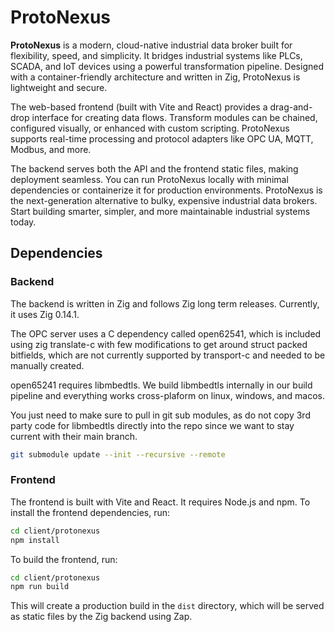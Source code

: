 # ProtoNexus

**ProtoNexus** is a modern, cloud-native industrial data broker built for
flexibility, speed, and simplicity. It bridges industrial systems like PLCs,
SCADA, and IoT devices using a powerful transformation pipeline. Designed with
a container-friendly architecture and written in Zig, ProtoNexus is lightweight
and secure.

The web-based frontend (built with Vite and React) provides a drag-and-drop
interface for creating data flows. Transform modules can be chained,
configured visually, or enhanced with custom scripting. ProtoNexus supports
real-time processing and protocol adapters like OPC UA, MQTT, Modbus, and more.

The backend serves both the API and the frontend static files, making
deployment seamless. You can run ProtoNexus locally with minimal dependencies
or containerize it for production environments. ProtoNexus is the
next-generation alternative to bulky, expensive industrial data brokers. Start
building smarter, simpler, and more maintainable industrial systems today.

## Dependencies

### Backend

The backend is written in Zig and follows Zig long term releases.  Currently,
it uses Zig 0.14.1.

The OPC server uses a C dependency called open62541, which is included using
zig translate-c with few modifications to get around struct packed bitfields,
which are not currently supported by transport-c and needed to be manually 
created.

open65241 requires libmbedtls.  We build libmbedtls internally in our build
pipeline and everything works cross-plaform on linux, windows, and macos.

You just need to make sure to pull in git sub modules, as do not copy 3rd
party code for libmbedtls directly into the repo since we want to stay current
with their main branch.

```bash
git submodule update --init --recursive --remote
```

### Frontend

The frontend is built with Vite and React. It requires Node.js and npm.
To install the frontend dependencies, run:

```bash
cd client/protonexus
npm install
```

To build the frontend, run:
```bash
cd client/protonexus
npm run build
```

This will create a production build in the `dist` directory, which will be served
as static files by the Zig backend using Zap.

